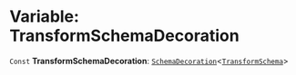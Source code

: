 # Variable: TransformSchemaDecoration

`Const` **TransformSchemaDecoration**: [`SchemaDecoration`](/en/auto-docs/free-layout-editor/interfaces/SchemaDecoration-1.md)<[`TransformSchema`](/en/auto-docs/free-layout-editor/interfaces/TransformSchema-1.md)>

